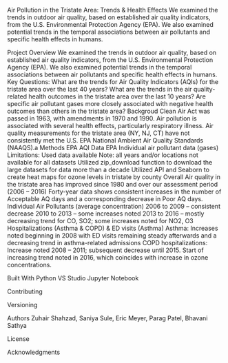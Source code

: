 Air Pollution in the Tristate Area: Trends & Health Effects
We examined the trends in outdoor air quality, based on established air quality indicators, from the U.S. Environmental Protection Agency (EPA). We also examined potential trends in the temporal associations between air pollutants and specific health effects in humans.

Project Overview
We examined the trends in outdoor air quality, based on established air quality indicators, from the U.S. Environmental Protection Agency (EPA). We also examined potential trends in the temporal associations between air pollutants and specific health effects in humans. 
Key Questions:
What are the trends for Air Quality Indicators (AQIs) for the tristate area over the last 40 years?
What are the trends in the air quality-related health outcomes in the tristate area over the last 10 years?
Are specific air pollutant gases more closely associated with negative health outcomes than others in the tristate area?
Backgroud
Clean Air Act was passed in 1963, with amendments in 1970 and 1990. 
Air pollution is associated with several health effects, particularly respiratory illness.
Air quality measurements for the tristate area (NY, NJ, CT) have not consistently met the U.S. EPA  National Ambient Air Quality Standards (NAAQS).a
Methods
EPA AQI Data
EPA Individual air pollutant data (gases)
Limitations:  Used data available
Note: all years and/or locations not available for all datasets
Utilized zip_download function to download the large datasets for data more than a decade
Utilized API and Seaborn to create heat maps for ozone levels in tristate by county
Overall
Air quality in the tristate area has improved since 1980 and over our assessment period (2006 – 2016)
Forty-year data shows consistent increases in the number of Acceptable AQ days and a corresponding decrease in Poor AQ days.
Individual Air Pollutants (average concentration)
2006 to 2009 – consistent decrease
2010 to 2013 – some increases noted
2013 to 2016 – mostly decreasing trend for CO, SO2; some increases noted for NO2, O3
Hospitalizations (Asthma & COPD) & ED visits (Asthma)
Asthma: Increases noted beginning in 2008 with ED visits remaining steady afterwards and a decreasing trend in asthma-related admissions
COPD hospitalizations: Increase noted 2008 – 2011; subsequent decrease until 2015.
Start of increasing trend noted in 2016, which coincides with increase in ozone concentrations. 

Built With
Python
VS Studio
Jupyter Notebook

Contributing


Versioning


Authors
Zuhair Shahzad, Saniya Sule, Eric Meyer, Parag Patel, Bhavani Sathya

License


Acknowledgments
